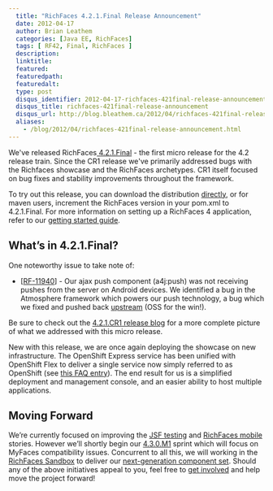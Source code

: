 ```yaml
---
  title: "RichFaces 4.2.1.Final Release Announcement"
  date: 2012-04-17
  author: Brian Leathem
  categories: [Java EE, RichFaces]
  tags: [ RF42, Final, RichFaces ]
  description:
  linktitle:
  featured:
  featuredpath:
  featuredalt:
  type: post
  disqus_identifier: 2012-04-17-richfaces-421final-release-announcement
  disqus_title: richfaces-421final-release-announcement
  disqus_url: http://blog.bleathem.ca/2012/04/richfaces-421final-release-announcement.html
  aliases:
    - /blog/2012/04/richfaces-421final-release-announcement.html
---
```


We've released RichFaces<a href="https://issues.jboss.org/secure/ReleaseNote.jspa?projectId=12310341&amp;version=12319306"> 4.2.1.Final</a> - the first micro release for the 4.2 release train. Since the CR1 release we've primarily addressed bugs with the Richfaces showcase and the RichFaces archetypes.  CR1 itself focused on bug fixes and stability improvements throughout the framework.

To try out this release, you can download the distribution <a href="http://www.jboss.org/richfaces/download/stable">directly</a>, or for maven users, increment the RichFaces version in your pom.xml to 4.2.1.Final. For more information on setting up a RichFaces 4 application, refer to our <a href="http://community.jboss.org/wiki/GettingstartedwithRichFaces4x">getting started guide</a>.

## What’s in 4.2.1.Final?

One noteworthy issue to take note of:

* [<a href="https://issues.jboss.org/browse/RF-11940">RF-11940</a>] - Our ajax push component (a4j:push) was not receiving pushes from the server on Android devices. We identified a bug in the Atmosphere framework which powers our push technology, a bug which we fixed and pushed back <a href="https://github.com/Atmosphere/atmosphere/commit/439beed40f6877edfc98ea60b70c8d76f7179a74">upstream</a> (OSS for the win!).

Be sure to check out the <a href="http://blog.bleathem.ca/2012/04/richfaces-421cr1-release-announcement.html">4.2.1.CR1 release blog</a> for a more complete picture of what we addressed with this micro release.

New with this release, we are once again deploying the showcase on new infrastructure. The OpenShift Express service has been unified with OpenShift Flex to deliver a single service now simply referred to as OpenShift (see <a href="https://www.redhat.com/openshift/community/faq/what-happened-to-express">this FAQ entry</a>). The end result for us is a simplified deployment and management console, and an easier ability to host multiple applications.

## Moving Forward

We’re currently focused on improving the <a href="https://community.jboss.org/message/729909">JSF testing</a> and <a href="https://community.jboss.org/wiki/RichFacesMobile">RichFaces mobile</a> stories. However we’ll shortly begin our <a href="https://issues.jboss.org/browse/RF/fixforversion/12318553">4.3.0.M1</a> sprint which will focus on MyFaces compatibility issues. Concurrent to all this, we will working in the <a href="https://github.com/richfaces/sandbox">RichFaces Sandbox</a> to deliver our <a href="https://community.jboss.org/thread/177406">next-generation component set</a>. Should any of the above initiatives appeal to you, feel free to <a href="https://community.jboss.org/wiki/RichFacesWikiHomePage#contribute">get involved</a> and help move the project forward!
